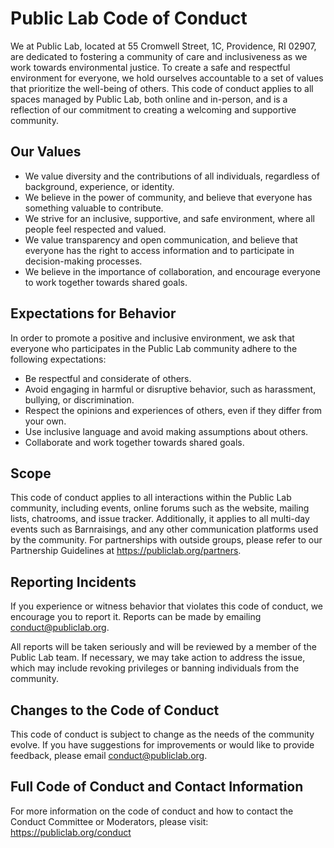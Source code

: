 # Public Lab Code of Conduct

We at Public Lab, located at 55 Cromwell Street, 1C, Providence, RI 02907, are dedicated to fostering a community of care and inclusiveness as we work towards environmental justice. To create a safe and respectful environment for everyone, we hold ourselves accountable to a set of values that prioritize the well-being of others. This code of conduct applies to all spaces managed by Public Lab, both online and in-person, and is a reflection of our commitment to creating a welcoming and supportive community.

## Our Values

- We value diversity and the contributions of all individuals, regardless of background, experience, or identity.
- We believe in the power of community, and believe that everyone has something valuable to contribute.
- We strive for an inclusive, supportive, and safe environment, where all people feel respected and valued.
- We value transparency and open communication, and believe that everyone has the right to access information and to participate in decision-making processes.
- We believe in the importance of collaboration, and encourage everyone to work together towards shared goals.

## Expectations for Behavior

In order to promote a positive and inclusive environment, we ask that everyone who participates in the Public Lab community adhere to the following expectations:

- Be respectful and considerate of others.
- Avoid engaging in harmful or disruptive behavior, such as harassment, bullying, or discrimination.
- Respect the opinions and experiences of others, even if they differ from your own.
- Use inclusive language and avoid making assumptions about others.
- Collaborate and work together towards shared goals.

## Scope

This code of conduct applies to all interactions within the Public Lab community, including events, online forums such as the website, mailing lists, chatrooms, and issue tracker. Additionally, it applies to all multi-day events such as Barnraisings, and any other communication platforms used by the community. For partnerships with outside groups, please refer to our Partnership Guidelines at https://publiclab.org/partners.

## Reporting Incidents

If you experience or witness behavior that violates this code of conduct, we encourage you to report it. Reports can be made by emailing conduct@publiclab.org.

All reports will be taken seriously and will be reviewed by a member of the Public Lab team. If necessary, we may take action to address the issue, which may include revoking privileges or banning individuals from the community.

## Changes to the Code of Conduct

This code of conduct is subject to change as the needs of the community evolve. If you have suggestions for improvements or would like to provide feedback, please email conduct@publiclab.org.

## Full Code of Conduct and Contact Information

For more information on the code of conduct and how to contact the Conduct Committee or Moderators, please visit: https://publiclab.org/conduct

